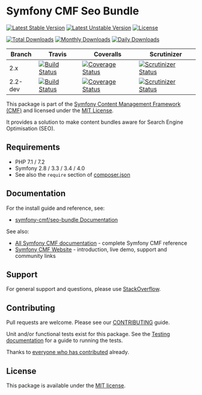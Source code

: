 # Symfony CMF Seo Bundle

[![Latest Stable Version](https://poser.pugx.org/symfony-cmf/seo-bundle/v/stable)](https://packagist.org/packages/symfony-cmf/seo-bundle)
[![Latest Unstable Version](https://poser.pugx.org/symfony-cmf/seo-bundle/v/unstable)](https://packagist.org/packages/symfony-cmf/seo-bundle)
[![License](https://poser.pugx.org/symfony-cmf/seo-bundle/license)](https://packagist.org/packages/symfony-cmf/seo-bundle)

[![Total Downloads](https://poser.pugx.org/symfony-cmf/seo-bundle/downloads)](https://packagist.org/packages/symfony-cmf/seo-bundle)
[![Monthly Downloads](https://poser.pugx.org/symfony-cmf/seo-bundle/d/monthly)](https://packagist.org/packages/symfony-cmf/seo-bundle)
[![Daily Downloads](https://poser.pugx.org/symfony-cmf/seo-bundle/d/daily)](https://packagist.org/packages/symfony-cmf/seo-bundle)

Branch | Travis | Coveralls | Scrutinizer |
------ | ------ | --------- | ----------- |
2.x   | [![Build Status][travis_stable_badge]][travis_stable_link]     | [![Coverage Status][coveralls_stable_badge]][coveralls_stable_link]     | [![Scrutinizer Status][scrutinizer_stable_badge]][scrutinizer_stable_link] |
2.2-dev | [![Build Status][travis_unstable_badge]][travis_unstable_link] | [![Coverage Status][coveralls_unstable_badge]][coveralls_unstable_link] | [![Scrutinizer Status][scrutinizer_unstable_badge]][scrutinizer_unstable_link] |


This package is part of the [Symfony Content Management Framework (CMF)](http://cmf.symfony.com/) and licensed
under the [MIT License](LICENSE).

It provides a solution to make content bundles
aware for Search Engine Optimisation (SEO).


## Requirements

* PHP 7.1 / 7.2
* Symfony 2.8 / 3.3 / 3.4 / 4.0
* See also the `require` section of [composer.json](composer.json)

## Documentation

For the install guide and reference, see:

* [symfony-cmf/seo-bundle Documentation](http://symfony.com/doc/master/cmf/bundles/seo/index.html)

See also:

* [All Symfony CMF documentation](http://symfony.com/doc/master/cmf/index.html) - complete Symfony CMF reference
* [Symfony CMF Website](http://cmf.symfony.com/) - introduction, live demo, support and community links

## Support

For general support and questions, please use [StackOverflow](http://stackoverflow.com/questions/tagged/symfony-cmf).

## Contributing

Pull requests are welcome. Please see our
[CONTRIBUTING](https://github.com/symfony-cmf/blob/master/CONTRIBUTING.md)
guide.

Unit and/or functional tests exist for this package. See the
[Testing documentation](http://symfony.com/doc/master/cmf/components/testing.html)
for a guide to running the tests.

Thanks to
[everyone who has contributed](contributors) already.

## License

This package is available under the [MIT license](src/Resources/meta/LICENSE).

[travis_stable_badge]: https://travis-ci.org/symfony-cmf/seo-bundle.svg?branch=2.x
[travis_stable_link]: https://travis-ci.org/symfony-cmf/seo-bundle
[travis_unstable_badge]: https://travis-ci.org/symfony-cmf/seo-bundle.svg?branch=2.2-dev
[travis_unstable_link]: https://travis-ci.org/symfony-cmf/seo-bundle

[coveralls_stable_badge]: https://coveralls.io/repos/github/symfony-cmf/seo-bundle/badge.svg?branch=2.x
[coveralls_stable_link]: https://coveralls.io/github/symfony-cmf/seo-bundle?branch=2.x
[coveralls_unstable_badge]: https://coveralls.io/repos/github/symfony-cmf/seo-bundle/badge.svg?branch=2.2-dev
[coveralls_unstable_link]: https://coveralls.io/github/symfony-cmf/seo-bundle?branch=2.2-dev

[scrutinizer_stable_badge]: https://scrutinizer-ci.com/g/symfony-cmf/seo-bundle/badges/quality-score.png?b=2.x
[scrutinizer_stable_link]: https://scrutinizer-ci.com/g/symfony-cmf/seo-bundle/?branch=2.x
[scrutinizer_unstable_badge]: https://scrutinizer-ci.com/g/symfony-cmf/seo-bundle/badges/quality-score.png?b=2.2-dev
[scrutinizer_unstable_link]: https://scrutinizer-ci.com/g/symfony-cmf/seo-bundle/?branch=2.2-dev
